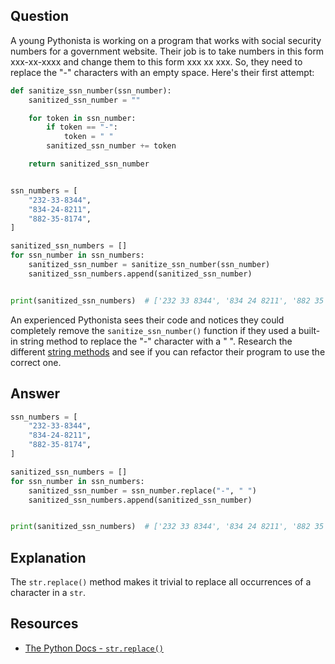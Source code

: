 ## Question

A young Pythonista is working on a program that works with social security numbers for a government website. Their job is to take numbers in this form xxx-xx-xxxx and change them to this form xxx xx xxx. So, they need to replace the "-" characters with an empty space. Here's their first attempt:

```python
def sanitize_ssn_number(ssn_number):
    sanitized_ssn_number = ""

    for token in ssn_number:
        if token == "-":
            token = " "
        sanitized_ssn_number += token

    return sanitized_ssn_number


ssn_numbers = [
    "232-33-8344",
    "834-24-8211",
    "882-35-8174",
]

sanitized_ssn_numbers = []
for ssn_number in ssn_numbers:
    sanitized_ssn_number = sanitize_ssn_number(ssn_number)
    sanitized_ssn_numbers.append(sanitized_ssn_number)


print(sanitized_ssn_numbers)  # ['232 33 8344', '834 24 8211', '882 35 8174']
```

An experienced Pythonista sees their code and notices they could completely remove the `sanitize_ssn_number()` function if they used a built-in string method to replace the "-" character with a " ". Research the different [string methods](https://docs.python.org/3/library/stdtypes.html#string-methods) and see if you can refactor their program to use the correct one.

## Answer

```python
ssn_numbers = [
    "232-33-8344",
    "834-24-8211",
    "882-35-8174",
]

sanitized_ssn_numbers = []
for ssn_number in ssn_numbers:
    sanitized_ssn_number = ssn_number.replace("-", " ")
    sanitized_ssn_numbers.append(sanitized_ssn_number)


print(sanitized_ssn_numbers)  # ['232 33 8344', '834 24 8211', '882 35 8174']
```

## Explanation

The `str.replace()` method makes it trivial to replace all occurrences of a character in a `str`. 

## Resources

-   [The Python Docs - `str.replace()`](https://docs.python.org/3/library/stdtypes.html#str.replace)
